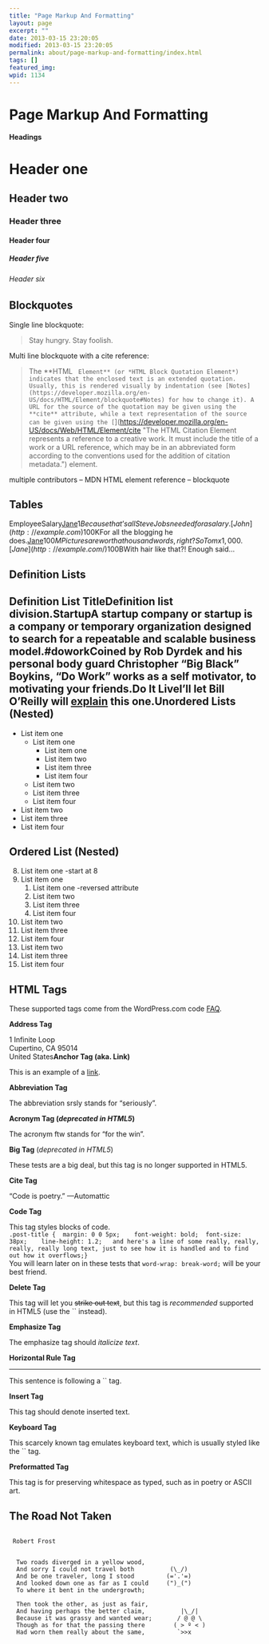 ```yaml
---
title: "Page Markup And Formatting"
layout: page
excerpt: ""
date: 2013-03-15 23:20:05
modified: 2013-03-15 23:20:05
permalink: about/page-markup-and-formatting/index.html
tags: []
featured_img: 
wpid: 1134
---
```


# Page Markup And Formatting

**Headings**

Header one
==========

Header two
----------

### Header three

#### Header four

##### Header five

###### Header six

Blockquotes
-----------

Single line blockquote:

> Stay hungry. Stay foolish.

Multi line blockquote with a cite reference:

> The **HTML `` Element** (or *HTML Block Quotation Element*) indicates that the enclosed text is an extended quotation. Usually, this is rendered visually by indentation (see [Notes](https://developer.mozilla.org/en-US/docs/HTML/Element/blockquote#Notes) for how to change it). A URL for the source of the quotation may be given using the **cite** attribute, while a text representation of the source can be given using the [``](https://developer.mozilla.org/en-US/docs/Web/HTML/Element/cite "The HTML Citation Element  represents a reference to a creative work. It must include the title of a work or a URL reference, which may be in an abbreviated form according to the conventions used for the addition of citation metadata.") element.

multiple contributors – MDN HTML element reference – blockquote

Tables
------

EmployeeSalary[Jane](http://example.com/)$1Because that’s all Steve Jobs needed for a salary.[John](http://example.com)$100KFor all the blogging he does.[Jane](http://example.com/)$100MPictures are worth a thousand words, right? So Tom x 1,000.[Jane](http://example.com/)$100BWith hair like that?! Enough said…

Definition Lists
----------------

Definition List TitleDefinition list division.StartupA startup company or startup is a company or temporary organization designed to search for a repeatable and scalable business model.\#doworkCoined by Rob Dyrdek and his personal body guard Christopher “Big Black” Boykins, “Do Work” works as a self motivator, to motivating your friends.Do It LiveI’ll let Bill O’Reilly will [explain](https://www.youtube.com/watch?v=O_HyZ5aW76c "We'll Do It Live") this one.Unordered Lists (Nested)
------------------------

- List item one 
  - List item one 
      - List item one
      - List item two
      - List item three
      - List item four
  - List item two
  - List item three
  - List item four
- List item two
- List item three
- List item four

Ordered List (Nested)
---------------------

8. List item one -start at 8 
  1. List item one 
      1. List item one -reversed attribute
      2. List item two
      3. List item three
      4. List item four
  2. List item two
  3. List item three
  4. List item four
9. List item two
10. List item three
11. List item four

HTML Tags
---------

These supported tags come from the WordPress.com code [FAQ](https://en.support.wordpress.com/code/ "Code").

**Address Tag**

1 Infinite Loop  
Cupertino, CA 95014  
United States**Anchor Tag (aka. Link)**

This is an example of a [link](https://wordpressfoundation.org/ "WordPress Foundation").

**Abbreviation Tag**

The abbreviation srsly stands for “seriously”.

**Acronym Tag (*deprecated in HTML5*)**

The acronym ftw stands for “for the win”.

**Big Tag** (*deprecated in HTML5*)

These tests are a big deal, but this tag is no longer supported in HTML5.

**Cite Tag**

“Code is poetry.” —Automattic

**Code Tag**

This tag styles blocks of code.  
`.post-title {	margin: 0 0 5px;	font-weight: bold;	font-size: 38px;	line-height: 1.2;	and here's a line of some really, really, really, really long text, just to see how it is handled and to find out how it overflows;}`  
You will learn later on in these tests that `word-wrap: break-word;` will be your best friend.

**Delete Tag**

This tag will let you <del cite="deleted it">strike out text</del>, but this tag is *recommended* supported in HTML5 (use the `` instead).

**Emphasize Tag**

The emphasize tag should *italicize* *text*.

**Horizontal Rule Tag**

- - - - - -

This sentence is following a `` tag.

**Insert Tag**

This tag should denote inserted text.

**Keyboard Tag**

This scarcely known tag emulates keyboard text, which is usually styled like the `` tag.

**Preformatted Tag**

This tag is for preserving whitespace as typed, such as in poetry or ASCII art.

The Road Not Taken
------------------

```

 Robert Frost


  Two roads diverged in a yellow wood,
  And sorry I could not travel both          (\_/)
  And be one traveler, long I stood         (='.'=)
  And looked down one as far as I could     (")_(")
  To where it bent in the undergrowth;

  Then took the other, as just as fair,
  And having perhaps the better claim,          |\_/|
  Because it was grassy and wanted wear;       / @ @ \
  Though as for that the passing there        ( > º < )
  Had worn them really about the same,         `>>x